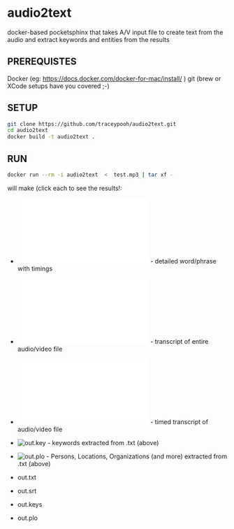 # audio2text
docker-based pocketsphinx that takes A/V input file to create text from the audio and extract keywords and entities from the results

## PREREQUISTES
Docker (eg:  https://docs.docker.com/docker-for-mac/install/ )
git  (brew or XCode setups have you covered ;-)

## SETUP
```bash
git clone https://github.com/traceypooh/audio2text.git
cd audio2text
docker build -t audio2text .
```

## RUN

```bash
docker run --rm -i audio2text  <  test.mp3 | tar xf -
```
will make (click each to see the results!:
* ![out.json](out.json "out.json") - detailed word/phrase with timings
* ![out.txt](out.txt "out.txt") - transcript of entire audio/video file
* ![out.srt](out.srt "out.srt") - timed transcript of audio/video file
* ![out.key](out.keys "out.key") - keywords extracted from .txt (above)
* ![out.plo](out.plo "out.plo") - Persons, Locations, Organizations (and more) extracted from .txt (above)


* out.txt
* out.srt
* out.keys
* out.plo
